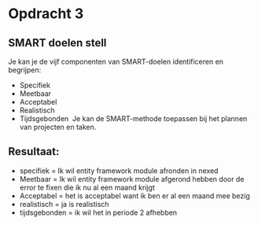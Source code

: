 # Opdracht 3
## SMART doelen stell

Je kan je de vijf componenten van SMART-doelen identificeren en begrijpen:
- Specifiek
- Meetbaar
- Acceptabel
- Realistisch
- Tijdsgebonden
​
Je kan de SMART-methode toepassen bij het plannen van projecten en taken.

## Resultaat:
- specifiek = Ik wil entity framework module afronden in nexed <br>
- Meetbaar = Ik wil entity framework module afgerond hebben door de error te fixen die ik nu al een maand krijgt <br>
- Acceptabel = het is acceptabel want ik ben er al een maand mee bezig <br>
- realistisch = ja is realistisch <br>
- tijdsgebonden = ik wil het in periode 2 afhebben <br>
